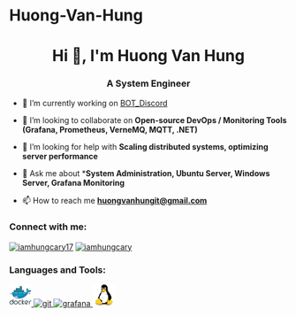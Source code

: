 # Huong-Van-Hung
<h1 align="center">Hi 👋, I'm Huong Van Hung</h1>
<h3 align="center">A System Engineer</h3>

- 🔭 I’m currently working on [BOT_Discord](https://github.com/Hungpeter/BOT_Discord)

- 👯 I’m looking to collaborate on ****Open-source DevOps / Monitoring Tools (Grafana, Prometheus, VerneMQ, MQTT, .NET)****

- 🤝 I’m looking for help with ****Scaling distributed systems, optimizing server performance****

- 💬 Ask me about ***System Administration, Ubuntu Server, Windows Server, Grafana Monitoring**

- 📫 How to reach me **huongvanhungit@gmail.com**

<h3 align="left">Connect with me:</h3>
<p align="left">
<a href="https://fb.com/iamhungcary17" target="blank"><img align="center" src="https://raw.githubusercontent.com/rahuldkjain/github-profile-readme-generator/master/src/images/icons/Social/facebook.svg" alt="iamhungcary17" height="30" width="40" /></a>
<a href="https://instagram.com/iamhungcary" target="blank"><img align="center" src="https://raw.githubusercontent.com/rahuldkjain/github-profile-readme-generator/master/src/images/icons/Social/instagram.svg" alt="iamhungcary" height="30" width="40" /></a>
</p>

<h3 align="left">Languages and Tools:</h3>
<p align="left"> <a href="https://www.docker.com/" target="_blank" rel="noreferrer"> <img src="https://raw.githubusercontent.com/devicons/devicon/master/icons/docker/docker-original-wordmark.svg" alt="docker" width="40" height="40"/> </a> <a href="https://git-scm.com/" target="_blank" rel="noreferrer"> <img src="https://www.vectorlogo.zone/logos/git-scm/git-scm-icon.svg" alt="git" width="40" height="40"/> </a> <a href="https://grafana.com" target="_blank" rel="noreferrer"> <img src="https://www.vectorlogo.zone/logos/grafana/grafana-icon.svg" alt="grafana" width="40" height="40"/> </a> <a href="https://www.linux.org/" target="_blank" rel="noreferrer"> <img src="https://raw.githubusercontent.com/devicons/devicon/master/icons/linux/linux-original.svg" alt="linux" width="40" height="40"/> </a> </p>
